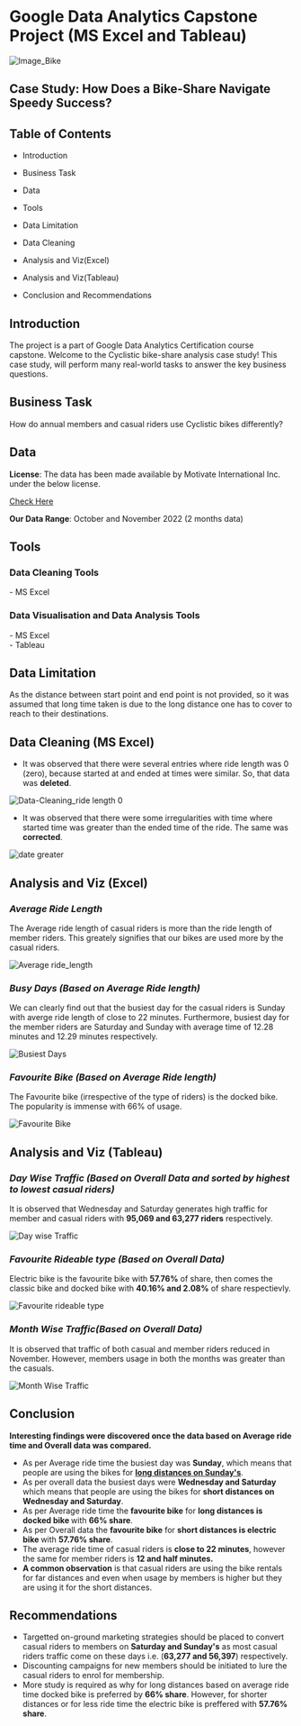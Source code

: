 # Google Data Analytics Capstone Project (MS Excel and Tableau)
![Image_Bike](https://user-images.githubusercontent.com/119749518/211970785-a7ca2157-7010-42d0-8543-e4dea4be6c59.png)
<h2>Case Study: How Does a Bike-Share Navigate Speedy Success?</h2>

<h2>Table of Contents</h2>

- Introduction<br>

- Business Task<br>
- Data<br>
- Tools<br>
- Data Limitation<br>
- Data Cleaning <br>
- Analysis and Viz(Excel) <br>
- Analysis and Viz(Tableau) <br>
- Conclusion and Recommendations

<h2>Introduction</h2>
The project is a part of Google Data Analytics Certification course capstone.
Welcome to the Cyclistic bike-share analysis case study! This case study, will perform many real-world tasks to answer the key business questions.

<h2>Business Task</h2>  
<b></b>How do annual members and casual riders use Cyclistic bikes differently?

<h2>Data</h2>
<b>License</b>: The data has been made available by Motivate International Inc. under the below license.
  
[Check Here](https://www.divvybikes.com/data-license-agreement)

<b>Our Data Range</b>: October and November 2022 (2 months data)  
  
<h2>Tools</h2>
<h3>Data Cleaning Tools</h3>
- MS Excel<br>

<h3>Data Visualisation and Data Analysis Tools</h3>
- MS Excel<br>
- Tableau<br>

<h2>Data Limitation</h2>
As the distance between start point and end point is not provided, so it was assumed that long time taken is due to the long distance one has to cover to reach to their destinations.


<h2>Data Cleaning (MS Excel)</h2>

 - It was observed that there were several entries where ride length was 0 (zero), because started at and ended at times were similar. So, that data was <b>deleted</b>.

![Data-Cleaning_ride length 0](https://user-images.githubusercontent.com/119749518/212465117-54ed8505-9dfe-4f53-b8de-802061b0281a.png)

- It was observed that there were some irregularities with time where started time was greater than the ended time of the ride. The same was <b>corrected</b>.

![date greater](https://user-images.githubusercontent.com/119749518/212465365-cb3b9ad5-f863-4ae7-bb97-4769ea172887.png)

<h2>Analysis and Viz (Excel)</h2>

<h3><I>Average Ride Length</I></h3>
The Average ride length of casual riders is more than the ride length of member riders. This greately signifies that our bikes are used more by the casual riders.


![Average ride_length](https://user-images.githubusercontent.com/119749518/211985058-d8885540-5664-4136-bb39-8261bff26359.png)


<h3><I>Busy Days (Based on Average Ride length)</I></h3>
We can clearly find out that the busiest day for the casual riders is Sunday with averge ride length of close to 22 minutes. Furthermore, busiest day for the member riders are Saturday and Sunday with average time of 12.28 minutes and 12.29 minutes respectively.

![Busiest Days](https://user-images.githubusercontent.com/119749518/211985160-b544ca5d-6f93-487a-8df6-7e394a571873.png)


<h3><I>Favourite Bike (Based on Average Ride length)</I></h3>
The Favourite bike (irrespective of the type of riders) is the docked bike. The popularity is immense with 66% of usage.<br> 


![Favourite Bike](https://user-images.githubusercontent.com/119749518/211985211-4878c09c-bc2d-48bd-9dfa-33887ae136e2.png)


<h2>Analysis and Viz (Tableau)</h2>

<h3><I>Day Wise Traffic (Based on Overall Data and sorted by highest to lowest casual riders)</I></h3>
It is observed that Wednesday and Saturday generates high traffic for member and casual riders with <b>95,069 and 63,277 riders</b> respectively.

![Day wise Traffic](https://user-images.githubusercontent.com/119749518/212466578-54d55d8f-9e3c-45a0-8590-b9c310021b84.png)


<h3><I>Favourite Rideable type (Based on Overall Data)</I></h3>
Electric bike is the favourite bike with <b>57.76%</b> of share, then comes the classic bike and docked bike with <b>40.16% and 2.08%</b> of share respectievly.

![Favourite rideable type](https://user-images.githubusercontent.com/119749518/212466590-5e86e6b0-cb7b-4a4d-9e6a-01cf887d34eb.png)

<h3><I>Month Wise Traffic(Based on Overall Data)</I></h3>
It is observed that traffic of both casual and member riders reduced in November. However, members usage in both the months was greater than the casuals.

![Month Wise Traffic](https://user-images.githubusercontent.com/119749518/212467713-dc1927e7-0e62-49e3-b02f-cfd3ec7218de.png)


<h2>Conclusion</h2>
<b>Interesting findings were discovered once the data based on Average ride time and Overall data was compared.</b>

- As per Average ride time the busiest day was <b>Sunday</b>, which means that people are using the bikes for <b><u>long  distances on Sunday's</b></u>. 
- As per overall data the busiest days were <b>Wednesday and Saturday</b> which means that people are using the bikes for <b>short distances on Wednesday and Saturday</b>.
- As per Average ride time the <b>favourite bike</b> for <b>long distances is docked bike </b>with <b>66% share</b>.
- As per Overall data the <b>favourite bike</b> for <b>short distances is electric bike </b>with <b>57.76% share</b>.
- The average ride time of casual riders is <b>close to 22 minutes</b>, however the same for member riders is <b>12 and half minutes.</b>
- <b>A common observation</b> is that casual riders are using the bike rentals for far distances and even when usage by members is higher but they are using it for the short distances.

<h2>Recommendations</h2>

- Targetted on-ground marketing strategies should be placed to convert casual riders to members on <b>Saturday and Sunday's</b> as most casual riders traffic come on these days i.e. (<b>63,277 and 56,397</b>) respectively.
- Discounting campaigns for new members should be initiated to lure the casual riders to enrol for membership.
- More study is required as why for long distances based on average ride time docked bike is preferred by <b>66% share</b>. However, for shorter distances or for less ride time the electric bike is preffered with <b>57.76% share</b>.


 
